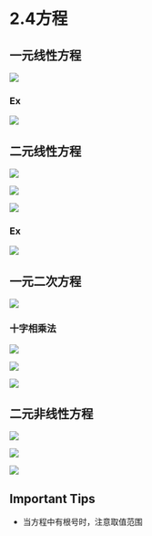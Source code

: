 # 2.4方程
## 一元线性方程
![](_v_images/20201101112453742_22113.png)

### Ex
![](_v_images/20201101113034950_11427.png)

## 二元线性方程
![](_v_images/20201101113328314_25302.png)

![](_v_images/20201101113432821_23364.png)

![](_v_images/20201101113621360_3864.png)
### Ex
![](_v_images/20201101113955594_4528.png)

## 一元二次方程

![](_v_images/20201101114334809_3933.png)

### 十字相乘法
![](_v_images/20201101114646519_9963.png)

![](_v_images/20201101114951045_2992.png)

![](_v_images/20201101115139340_898.png)
## 二元非线性方程
![](_v_images/20201101115253805_28759.png)

![](_v_images/20201101115502276_6377.png)

![](_v_images/20201101120225656_20015.png)

## Important Tips
- 当方程中有根号时，注意取值范围